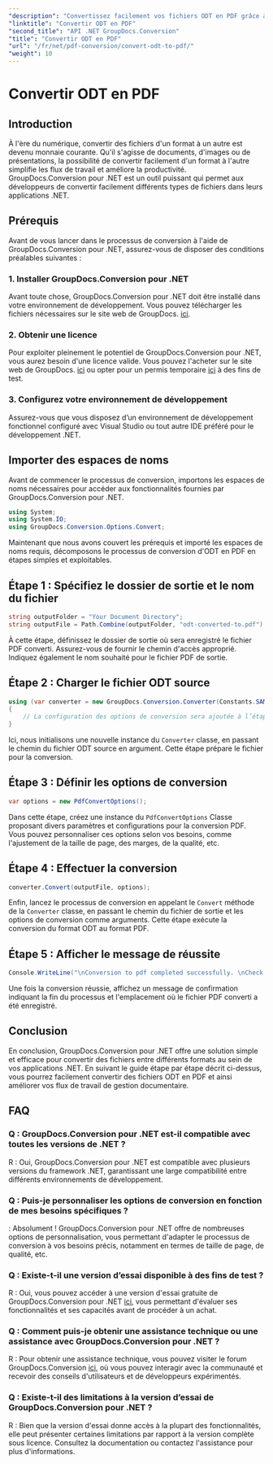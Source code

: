 ```yaml
---
"description": "Convertissez facilement vos fichiers ODT en PDF grâce à GroupDocs.Conversion pour .NET. Simplifiez la gestion de vos documents."
"linktitle": "Convertir ODT en PDF"
"second_title": "API .NET GroupDocs.Conversion"
"title": "Convertir ODT en PDF"
"url": "/fr/net/pdf-conversion/convert-odt-to-pdf/"
"weight": 10
---
```


# Convertir ODT en PDF

## Introduction
À l'ère du numérique, convertir des fichiers d'un format à un autre est devenu monnaie courante. Qu'il s'agisse de documents, d'images ou de présentations, la possibilité de convertir facilement d'un format à l'autre simplifie les flux de travail et améliore la productivité. GroupDocs.Conversion pour .NET est un outil puissant qui permet aux développeurs de convertir facilement différents types de fichiers dans leurs applications .NET.
## Prérequis
Avant de vous lancer dans le processus de conversion à l'aide de GroupDocs.Conversion pour .NET, assurez-vous de disposer des conditions préalables suivantes :
### 1. Installer GroupDocs.Conversion pour .NET
Avant toute chose, GroupDocs.Conversion pour .NET doit être installé dans votre environnement de développement. Vous pouvez télécharger les fichiers nécessaires sur le site web de GroupDocs. [ici](https://releases.groupdocs.com/conversion/net/).
### 2. Obtenir une licence
Pour exploiter pleinement le potentiel de GroupDocs.Conversion pour .NET, vous aurez besoin d'une licence valide. Vous pouvez l'acheter sur le site web de GroupDocs. [ici](https://purchase.groupdocs.com/buy) ou opter pour un permis temporaire [ici](https://purchase.groupdocs.com/temporary-license/) à des fins de test.
### 3. Configurez votre environnement de développement
Assurez-vous que vous disposez d’un environnement de développement fonctionnel configuré avec Visual Studio ou tout autre IDE préféré pour le développement .NET.

## Importer des espaces de noms
Avant de commencer le processus de conversion, importons les espaces de noms nécessaires pour accéder aux fonctionnalités fournies par GroupDocs.Conversion pour .NET.
```csharp
using System;
using System.IO;
using GroupDocs.Conversion.Options.Convert;
```

Maintenant que nous avons couvert les prérequis et importé les espaces de noms requis, décomposons le processus de conversion d'ODT en PDF en étapes simples et exploitables.
## Étape 1 : Spécifiez le dossier de sortie et le nom du fichier
```csharp
string outputFolder = "Your Document Directory";
string outputFile = Path.Combine(outputFolder, "odt-converted-to.pdf");
```
À cette étape, définissez le dossier de sortie où sera enregistré le fichier PDF converti. Assurez-vous de fournir le chemin d'accès approprié. Indiquez également le nom souhaité pour le fichier PDF de sortie.
## Étape 2 : Charger le fichier ODT source
```csharp
using (var converter = new GroupDocs.Conversion.Converter(Constants.SAMPLE_ODT))
{
    // La configuration des options de conversion sera ajoutée à l’étape suivante.
}
```
Ici, nous initialisons une nouvelle instance du `Converter` classe, en passant le chemin du fichier ODT source en argument. Cette étape prépare le fichier pour la conversion.
## Étape 3 : Définir les options de conversion
```csharp
var options = new PdfConvertOptions();
```
Dans cette étape, créez une instance du `PdfConvertOptions` Classe proposant divers paramètres et configurations pour la conversion PDF. Vous pouvez personnaliser ces options selon vos besoins, comme l'ajustement de la taille de page, des marges, de la qualité, etc.
## Étape 4 : Effectuer la conversion
```csharp
converter.Convert(outputFile, options);
```
Enfin, lancez le processus de conversion en appelant le `Convert` méthode de la `Converter` classe, en passant le chemin du fichier de sortie et les options de conversion comme arguments. Cette étape exécute la conversion du format ODT au format PDF.
## Étape 5 : Afficher le message de réussite
```csharp
Console.WriteLine("\nConversion to pdf completed successfully. \nCheck output in {0}", outputFolder);
```
Une fois la conversion réussie, affichez un message de confirmation indiquant la fin du processus et l'emplacement où le fichier PDF converti a été enregistré.

## Conclusion
En conclusion, GroupDocs.Conversion pour .NET offre une solution simple et efficace pour convertir des fichiers entre différents formats au sein de vos applications .NET. En suivant le guide étape par étape décrit ci-dessus, vous pourrez facilement convertir des fichiers ODT en PDF et ainsi améliorer vos flux de travail de gestion documentaire.
## FAQ
### Q : GroupDocs.Conversion pour .NET est-il compatible avec toutes les versions de .NET ?
R : Oui, GroupDocs.Conversion pour .NET est compatible avec plusieurs versions du framework .NET, garantissant une large compatibilité entre différents environnements de développement.
### Q : Puis-je personnaliser les options de conversion en fonction de mes besoins spécifiques ?
: Absolument ! GroupDocs.Conversion pour .NET offre de nombreuses options de personnalisation, vous permettant d'adapter le processus de conversion à vos besoins précis, notamment en termes de taille de page, de qualité, etc.
### Q : Existe-t-il une version d’essai disponible à des fins de test ?
R : Oui, vous pouvez accéder à une version d'essai gratuite de GroupDocs.Conversion pour .NET [ici](https://releases.groupdocs.com/), vous permettant d'évaluer ses fonctionnalités et ses capacités avant de procéder à un achat.
### Q : Comment puis-je obtenir une assistance technique ou une assistance avec GroupDocs.Conversion pour .NET ?
R : Pour obtenir une assistance technique, vous pouvez visiter le forum GroupDocs.Conversion [ici](https://forum.groupdocs.com/c/conversion/11), où vous pouvez interagir avec la communauté et recevoir des conseils d'utilisateurs et de développeurs expérimentés.
### Q : Existe-t-il des limitations à la version d’essai de GroupDocs.Conversion pour .NET ?
R : Bien que la version d'essai donne accès à la plupart des fonctionnalités, elle peut présenter certaines limitations par rapport à la version complète sous licence. Consultez la documentation ou contactez l'assistance pour plus d'informations.